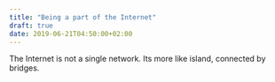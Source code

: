 ```yaml
---
title: "Being a part of the Internet"
draft: true
date: 2019-06-21T04:50:00+02:00
---
```


The Internet is not a single network. Its more like island, connected by bridges.